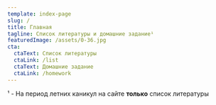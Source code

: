 ```yaml
---
template: index-page
slug: /
title: Главная
tagline: Список литературы и домашние задание¹
featuredImage: /assets/0-36.jpg
cta:
  ctaText: Список литературы
  ctaLink: /list
  ctaText: Домашние задание
  ctaLink: /homework
---
```

¹ - На период летних каникул на сайте **только** список литературы